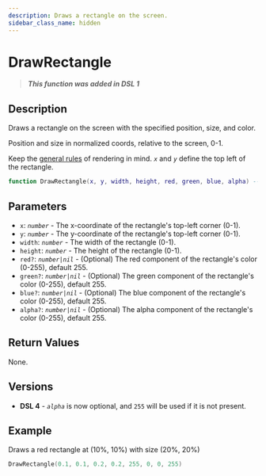 ```yaml
---
description: Draws a rectangle on the screen.
sidebar_class_name: hidden
---
```


# DrawRectangle

> **_This function was added in DSL 1_**

## Description

Draws a rectangle on the screen with the specified position, size, and color.

Position and size in normalized coords, relative to the screen, 0-1.

Keep the [general rules](/docs/dsl-reference/basic-concepts/render-functions) of rendering in mind. _`x`_ and _`y`_ define the top left of the rectangle.

```lua
function DrawRectangle(x, y, width, height, red, green, blue, alpha) --[[ ... ]] end
```

## Parameters

- `x`: _`number`_ - The x-coordinate of the rectangle's top-left corner (0-1).
- `y`: _`number`_ - The y-coordinate of the rectangle's top-left corner (0-1).
- `width`: _`number`_ - The width of the rectangle (0-1).
- `height`: _`number`_ - The height of the rectangle (0-1).
- `red?`: _`number|nil`_ - (Optional) The red component of the rectangle's color (0-255), default 255.
- `green?`: _`number|nil`_ - (Optional) The green component of the rectangle's color (0-255), default 255.
- `blue?`: _`number|nil`_ - (Optional) The blue component of the rectangle's color (0-255), default 255.
- `alpha?`: _`number|nil`_ - (Optional) The alpha component of the rectangle's color (0-255), default 255.

## Return Values

None.

## Versions

- **DSL 4** - _`alpha`_ is now optional, and `255` will be used if it is not present.

## Example

Draws a red rectangle at (10%, 10%) with size (20%, 20%)

```lua
DrawRectangle(0.1, 0.1, 0.2, 0.2, 255, 0, 0, 255)
```
